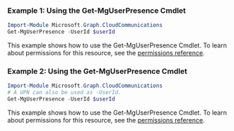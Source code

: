 ### Example 1: Using the Get-MgUserPresence Cmdlet
```powershell
Import-Module Microsoft.Graph.CloudCommunications
Get-MgUserPresence -UserId $userId
```
This example shows how to use the Get-MgUserPresence Cmdlet.
To learn about permissions for this resource, see the [permissions reference](/graph/permissions-reference).
### Example 2: Using the Get-MgUserPresence Cmdlet
```powershell
Import-Module Microsoft.Graph.CloudCommunications
# A UPN can also be used as -UserId.
Get-MgUserPresence -UserId $userId
```
This example shows how to use the Get-MgUserPresence Cmdlet.
To learn about permissions for this resource, see the [permissions reference](/graph/permissions-reference).
